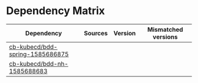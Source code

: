 # Dependency Matrix

Dependency | Sources | Version | Mismatched versions
---------- | ------- | ------- | -------------------
[cb-kubecd/bdd-spring-1585686875](https://github.com/cb-kubecd/bdd-spring-1585686875.git) |  | []() | 
[cb-kubecd/bdd-nh-1585688683](https://github.com/cb-kubecd/bdd-nh-1585688683.git) |  | []() | 

